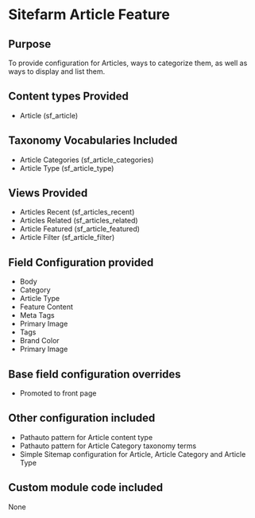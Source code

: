 # Sitefarm Article Feature

## Purpose
To provide configuration for Articles, ways to categorize them, as well as ways to display and list them. 

## Content types Provided
* Article (sf_article)

## Taxonomy Vocabularies Included
* Article Categories (sf_article_categories)
* Article Type (sf_article_type)

## Views Provided
* Articles Recent (sf_articles_recent)
* Articles Related (sf_articles_related)
* Article Featured (sf_article_featured)
* Article Filter (sf_article_filter)

## Field Configuration provided
* Body
* Category
* Article Type 
* Feature Content 
* Meta Tags 
* Primary Image 
* Tags 
* Brand Color 
* Primary Image

## Base field configuration overrides
* Promoted to front page

## Other configuration included
* Pathauto pattern for Article content type
* Pathauto pattern for Article Category taxonomy terms  
* Simple Sitemap configuration for Article, Article Category and Article Type

## Custom module code included
None


